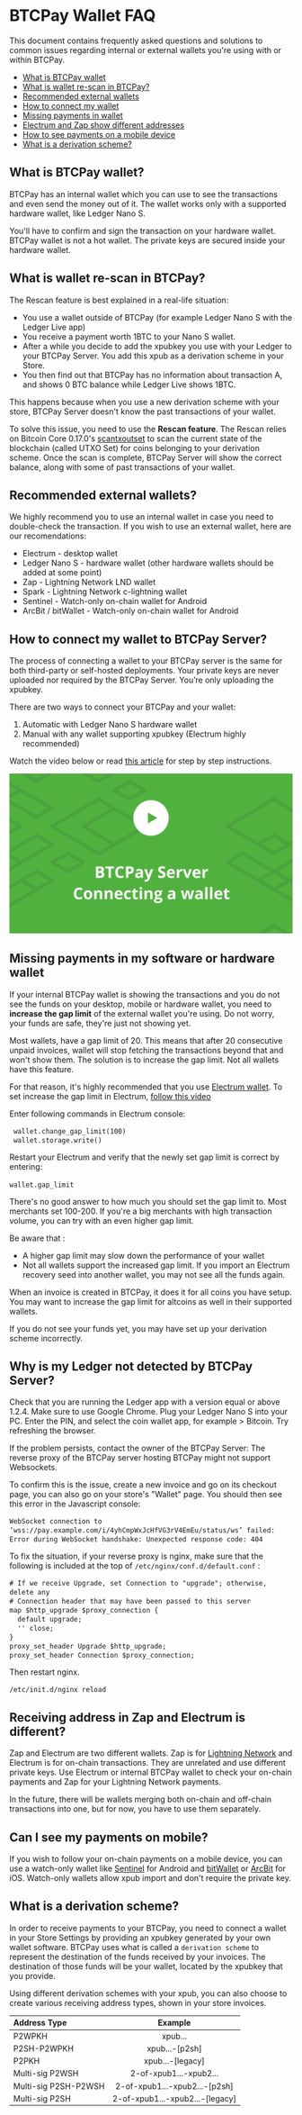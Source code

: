 # BTCPay Wallet FAQ

This document contains frequently asked questions and solutions to common issues regarding internal or external wallets you're using with or within BTCPay.

* [What is BTCPay wallet](#what-is-btcpay-wallet)
* [What is wallet re-scan in BTCPay?](#what-is-wallet-re-scan-in-btcpay)
* [Recommended external wallets](#recommended-external-wallets)
* [How to connect my wallet](#how-to-connect-my-wallet-to-btcpay-server)
* [Missing payments in wallet](#missing-payments-in-my-software-or-hardware-wallet)
* [Electrum and Zap show different addresses](#receiving-address-in-zap-and-electrum-is-different)
* [How to see payments on a mobile device](#can-i-see-my-payments-on-mobile)
* [What is a derivation scheme?](#what-is-a-derivation-scheme)

## What is BTCPay wallet?

BTCPay has an internal wallet which you can use to see the transactions and even send the money out of it. The wallet works only with a supported hardware wallet, like Ledger Nano S. 

You'll have to confirm and sign the transaction on your hardware wallet. BTCPay wallet is not a hot wallet. The private keys are secured inside your hardware wallet.

## What is wallet re-scan in BTCPay?

The Rescan feature is best explained in a real-life situation:

* You use a wallet outside of BTCPay (for example Ledger Nano S with the Ledger Live app)
* You receive a payment worth 1BTC to your Nano S wallet. 
* After a while you decide to add the xpubkey you use with your Ledger to your BTCPay Server. You add this xpub as a derivation scheme in your Store.
* You then find out that BTCPay has no information about transaction A, and shows 0 BTC balance while Ledger Live shows 1BTC.

This happens because when you use a new derivation scheme with your store, BTCPay Server doesn't know the past transactions of your wallet.

To solve this issue, you need to use the **Rescan feature**. The Rescan relies on Bitcoin Core 0.17.0's [scantxoutset](https://bitcoincore.org/en/doc/0.17.0/rpc/blockchain/scantxoutset/) to scan the current state of the blockchain (called UTXO Set) for coins belonging to your derivation scheme.
Once the scan is complete, BTCPay Server will show the correct balance, along with some of past transactions of your wallet.

## Recommended external wallets?

We highly recommend you to use an internal wallet in case you need to double-check the transaction. If you wish to use an external wallet, here are our recomendations:

* Electrum - desktop wallet
* Ledger Nano S - hardware wallet (other hardware wallets should be added at some point)
* Zap - Lightning Network LND wallet
* Spark - Lightning Network c-lightning wallet
* Sentinel - Watch-only on-chain wallet for Android
* ArcBit / bitWallet - Watch-only on-chain wallet for Android

## How to connect my wallet to BTCPay Server?

The process of connecting a wallet to your BTCPay server is the same for both third-party or self-hosted deployments. Your private keys are never uploaded nor required by the BTCPay Server. You’re only uploading the xpubkey.

There are two ways to connect your BTCPay and your wallet:

1. Automatic with Ledger Nano S hardware wallet
2. Manual with any wallet supporting xpubkey (Electrum highly recommended)

Watch the video below or read [this article](https://bitcoinshirt.co/how-to-create-store-accept-bitcoin/8/#Connecting-BTCPay-with-your-wallet) for step by step instructions.

[![ConnectBTCPayWallet](img/thumbnails/BTCPayServerConnectingaWallet.png)](https://www.youtube.com/watch?v=xX6LyQej0NQ "BTCPay - Connecting Wallet")

## Missing payments in my software or hardware wallet

If your internal BTCPay wallet is showing the transactions and you do not see the funds on your desktop, mobile or hardware wallet, you need to **increase the gap limit** of the external wallet you're using. Do not worry, your funds are safe, they're just not showing yet.

Most wallets, have a gap limit of 20. This means that after 20 consecutive unpaid invoices, wallet will stop fetching the transactions beyond that and won't show them. The solution is to increase the gap limit. Not all wallets have this feature.

For that reason, it's highly recommended that you use [Electrum wallet](https://electrum.org/). To set increase the gap limit in Electrum, [follow this video](https://www.youtube.com/watch?v=Fi3pYpzGmmo)

Enter following commands in Electrum console:

```
 wallet.change_gap_limit(100)
 wallet.storage.write()  
```
Restart your Electrum and verify that the newly set gap limit is correct by entering:

`wallet.gap_limit`

There's no good answer to how much you should set the gap limit to. Most merchants set 100-200. If you're a big merchants with high transaction volume, you can try with an even higher gap limit. 

Be aware that :

* A higher gap limit may slow down the performance of your wallet
* Not all wallets support the increased gap limit. If you import an Electrum recovery seed into another wallet, you may not see all the funds again.

When an invoice is created in BTCPay, it does it for all coins you have setup. You may want to increase the gap limit for altcoins as well in their supported wallets.

If you do not see your funds yet, you may have set up your derivation scheme incorrectly.

## Why is my Ledger not detected by BTCPay Server?

Check that you are running the Ledger app with a version equal or above 1.2.4. Make sure to use Google Chrome. Plug your Ledger Nano S into your PC. Enter the PIN, and select the coin wallet app, for example > Bitcoin. Try refreshing the browser.
 
If the problem persists, contact the owner of the BTCPay Server: The reverse proxy of the BTCPay server hosting BTCPay might not support Websockets.

To confirm this is the issue, create a new invoice and go on its checkout page, you can also go on your store's "Wallet" page.
You should then see this error in the Javascript console:

```
WebSocket connection to ‘wss://pay.example.com/i/4yhCmpWxJcHfVG3rV4EmEu/status/ws’ failed: Error during WebSocket handshake: Unexpected response code: 404
```

To fix the situation, if your reverse proxy is nginx, make sure that the following is included at the top of `/etc/nginx/conf.d/default.conf` :

```
# If we receive Upgrade, set Connection to "upgrade"; otherwise, delete any
# Connection header that may have been passed to this server
map $http_upgrade $proxy_connection {
  default upgrade;
  '' close;
}
proxy_set_header Upgrade $http_upgrade;
proxy_set_header Connection $proxy_connection;
```

Then restart nginx.

```
/etc/init.d/nginx reload
```
## Receiving address in Zap and Electrum is different?

Zap and Electrum are two different wallets. Zap is for [Lightning Network](LightningNetwork.md) and Electrum is for on-chain transactions. They are unrelated and use different private keys. Use Electrum or internal BTCPay wallet to check your on-chain payments and Zap for your Lightning Network payments. 

In the future, there will be wallets merging both on-chain and off-chain transactions into one, but for now, you have to use them separately.

## Can I see my payments on mobile?

If you wish to follow your on-chain payments on a mobile device, you can use a watch-only wallet like [Sentinel](https://play.google.com/store/apps/details?id=com.samourai.sentinel) for Android and [bitWallet](https://itunes.apple.com/us/app/bitwallet-bitcoin-wallet/id777634714) or [ArcBit](https://itunes.apple.com/ca/app/arcbit-bitcoin-wallet/id999487888) for iOS. Watch-only wallets allow xpub import and don't require the private key.

## What is a derivation scheme?

In order to receive payments to your BTCPay, you need to connect a wallet in your Store Settings by providing an xpubkey generated by your own wallet software. BTCPay uses what is called a `derivation scheme` to represent the destination of the funds received by your invoices. The destination of those funds will be your wallet, located by the xpubkey that you provide. 

Using different derivation schemes with your xpub, you can also choose to create various receiving address types, shown in your store invoices. 

|Address Type|	Example |
|:--|:--:|
|P2WPKH |	xpub... |
|P2SH-P2WPKH	| xpub...-[p2sh] |
|P2PKH	| xpub...-[legacy] |
|Multi-sig P2WSH	| 2-of-xpub1...-xpub2... |
|Multi-sig P2SH-P2WSH	| 2-of-xpub1...-xpub2...-[p2sh] |
|Multi-sig P2SH |	2-of-xpub1...-xpub2...-[legacy] |
